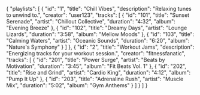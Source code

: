 {
  "playlists": [
    {
      "id": "1",
      "title": "Chill Vibes",
      "description": "Relaxing tunes to unwind to.",
      "creator": "user123",
      "tracks": [
        {
          "id": "101",
          "title": "Sunset Serenade",
          "artist": "Chillout Collective",
          "duration": "4:32",
          "album": "Evening Breeze"
        },
        {
          "id": "102",
          "title": "Dreamy Days",
          "artist": "Lounge Lizards",
          "duration": "3:58",
          "album": "Mellow Moods"
        },
        {
          "id": "103",
          "title": "Calming Waters",
          "artist": "Oceanic Sounds",
          "duration": "6:20",
          "album": "Nature's Symphony"
        }
      ]
    },
    {
      "id": "2",
      "title": "Workout Jams",
      "description": "Energizing tracks for your workout session.",
      "creator": "fitnessfanatic",
      "tracks": [
        {
          "id": "201",
          "title": "Power Surge",
          "artist": "Beats by Motivation",
          "duration": "3:45",
          "album": "Fit Beats Vol. 1"
        },
        {
          "id": "202",
          "title": "Rise and Grind",
          "artist": "Cardio King",
          "duration": "4:12",
          "album": "Pump It Up"
        },
        {
          "id": "203",
          "title": "Adrenaline Rush",
          "artist": "Muscle Mix",
          "duration": "5:02",
          "album": "Gym Anthems"
        }
      ]
    }
  ]
}
